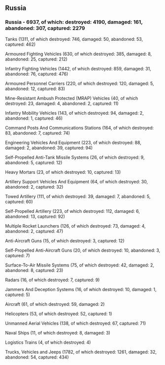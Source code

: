 
 
 ## Russia
 
 ### Russia - 6937, of which: destroyed: 4190, damaged: 161, abandoned: 307, captured: 2279

 

 

 Tanks (1311, of which destroyed: 746, damaged: 50, abandoned: 53, captured: 462)

 Armoured Fighting Vehicles (630, of which destroyed: 385, damaged: 8, abandoned: 25, captured: 212)

 Infantry Fighting Vehicles (1442, of which destroyed: 859, damaged: 31, abandoned: 76, captured: 476)

 Armoured Personnel Carriers (220, of which destroyed: 120, damaged: 5, abandoned: 12, captured: 83)

 Mine-Resistant Ambush Protected (MRAP) Vehicles (40, of which destroyed: 23, damaged: 4, abandoned: 2, captured: 11)

 Infantry Mobility Vehicles (143, of which destroyed: 94, damaged: 2, abandoned: 1, captured: 46)

 Command Posts And Communications Stations (164, of which destroyed: 83, abandoned: 7, captured: 74)

 Engineering Vehicles And Equipment (223, of which destroyed: 88, damaged: 2, abandoned: 39, captured: 94)

 Self-Propelled Anti-Tank Missile Systems (26, of which destroyed: 9, abandoned: 5, captured: 12)

 Heavy Mortars (23, of which destroyed: 10, captured: 13)

 Artillery Support Vehicles And Equipment (64, of which destroyed: 30, abandoned: 2, captured: 32)

 Towed Artillery (111, of which destroyed: 39, damaged: 7, abandoned: 5, captured: 60)

 Self-Propelled Artillery (223, of which destroyed: 112, damaged: 6, abandoned: 13, captured: 92)

 Multiple Rocket Launchers (126, of which destroyed: 73, damaged: 4, abandoned: 2, captured: 47)

 Anti-Aircraft Guns (15, of which destroyed: 3, captured: 12)

 Self-Propelled Anti-Aircraft Guns (20, of which destroyed: 10, abandoned: 3, captured: 7)

 Surface-To-Air Missile Systems (75, of which destroyed: 42, damaged: 2, abandoned: 8, captured: 23)

 Radars (16, of which destroyed: 7, captured: 9)

 Jammers And Deception Systems (16, of which destroyed: 10, damaged: 1, captured: 5)

 Aircraft (61, of which destroyed: 59, damaged: 2)

 Helicopters (53, of which destroyed: 52, captured: 1)

 Unmanned Aerial Vehicles (138, of which destroyed: 67, captured: 71)

 Naval Ships (11, of which destroyed: 8, damaged: 3)

 Logistics Trains (4, of which destroyed: 4)

 Trucks, Vehicles and Jeeps (1782, of which destroyed: 1261, damaged: 32, abandoned: 54, captured: 434)

